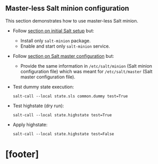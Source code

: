 
## Master-less Salt minion configuration ##

This section demonstrates how to use master-less Salt minion.

*   Follow [section on initial Salt setup][1] but:

    *   Install only `salt-minion` package.
    *   Enable and start only `salt-minion` service.

*   Follow [section on Salt master configuration][1] but:

    *   Provide the same information in `/etc/salt/minion`
        (Salt minion configuration file)
        which was meant for `/etc/salt/master`
        (Salt master configuration file).

*   Test dummy state execution:

    ```
    salt-call --local state.sls common.dummy test=True
    ```

*   Test highstate (dry run):

    ```
    salt-call --local state.highstate test=True
    ```

*   Apply highstate:

    ```
    salt-call --local state.highstate test=False
    ```

# [footer] #

[1]: docs/getting_started.md


